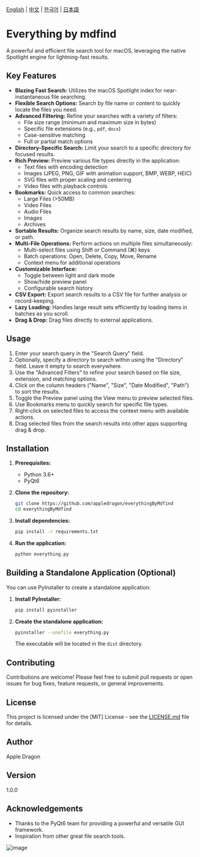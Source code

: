 [English](README.md) | [中文](README_CN.md) | [한국어](README_KO.md) | [日本語](README_JP.md)

# Everything by mdfind

A powerful and efficient file search tool for macOS, leveraging the native Spotlight engine for lightning-fast results.

## Key Features

*   **Blazing Fast Search:** Utilizes the macOS Spotlight index for near-instantaneous file searching.
*   **Flexible Search Options:** Search by file name or content to quickly locate the files you need.
*   **Advanced Filtering:** Refine your searches with a variety of filters:
    *   File size range (minimum and maximum size in bytes)
    *   Specific file extensions (e.g., `pdf`, `docx`)
    *   Case-sensitive matching
    *   Full or partial match options
*   **Directory-Specific Search:** Limit your search to a specific directory for focused results.
*   **Rich Preview:** Preview various file types directly in the application:
    *   Text files with encoding detection
    *   Images (JPEG, PNG, GIF with animation support, BMP, WEBP, HEIC)
    *   SVG files with proper scaling and centering
    *   Video files with playback controls
*   **Bookmarks:** Quick access to common searches:
    *   Large Files (>50MB)
    *   Video Files
    *   Audio Files
    *   Images
    *   Archives
*   **Sortable Results:** Organize search results by name, size, date modified, or path.
*   **Multi-File Operations:** Perform actions on multiple files simultaneously:
    *   Multi-select files using Shift or Command (⌘) keys
    *   Batch operations: Open, Delete, Copy, Move, Rename
    *   Context menu for additional operations
*   **Customizable Interface:**
    *   Toggle between light and dark mode
    *   Show/hide preview panel
    *   Configurable search history
*   **CSV Export:** Export search results to a CSV file for further analysis or record-keeping.
*   **Lazy Loading:** Handles large result sets efficiently by loading items in batches as you scroll.
*   **Drag & Drop:** Drag files directly to external applications.

## Usage

1.  Enter your search query in the "Search Query" field.
2.  Optionally, specify a directory to search within using the "Directory" field. Leave it empty to search everywhere.
3.  Use the "Advanced Filters" to refine your search based on file size, extension, and matching options.
4.  Click on the column headers ("Name", "Size", "Date Modified", "Path") to sort the results.
5.  Toggle the Preview panel using the View menu to preview selected files.
6.  Use Bookmarks menu to quickly search for specific file types.
7.  Right-click on selected files to access the context menu with available actions.
8.  Drag selected files from the search results into other apps supporting drag & drop.

## Installation

1.  **Prerequisites:**
    *   Python 3.6+
    *   PyQt6

2.  **Clone the repository:**

    ```bash
    git clone https://github.com/appledragon/everythingByMdfind
    cd everythingByMdfind
    ```

3.  **Install dependencies:**

    ```bash
    pip install -r requirements.txt
    ```

4.  **Run the application:**

    ```bash
    python everything.py
    ```

## Building a Standalone Application (Optional)

You can use PyInstaller to create a standalone application:

1.  **Install PyInstaller:**

    ```bash
    pip install pyinstaller
    ```

2.  **Create the standalone application:**

    ```bash
    pyinstaller --onefile everything.py
    ```

    The executable will be located in the `dist` directory.

## Contributing

Contributions are welcome! Please feel free to submit pull requests or open issues for bug fixes, feature requests, or general improvements.

## License

This project is licensed under the [MIT] License - see the [LICENSE.md](LICENSE.md) file for details.

## Author

Apple Dragon

## Version

1.0.0

## Acknowledgements

*   Thanks to the PyQt6 team for providing a powerful and versatile GUI framework.
*   Inspiration from other great file search tools.

![image](https://github.com/user-attachments/assets/2b372510-ece7-44b6-ab4e-5a1898318517)

